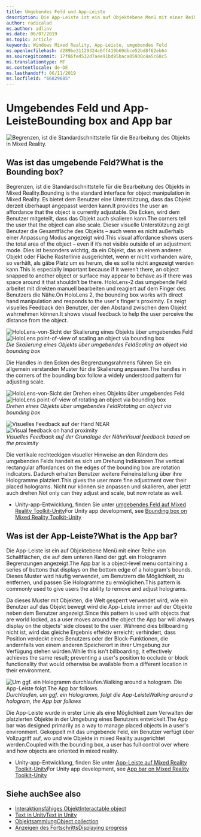 ```yaml
---
title: Umgebendes Feld und App-Leiste
description: Die App-Leiste ist ein auf Objektebene Menü mit einer Reihe von Schaltflächen, die auf dem unteren Rand der ggf. ein Hologramm Begrenzungen angezeigt.
author: radicalad
ms.author: adlinv
ms.date: 06/07/2019
ms.topic: article
keywords: Windows Mixed Reality, App-Leiste, umgebendes Feld
ms.openlocfilehash: d289be31129324c6ff419b69dbce52bd8f62eb64
ms.sourcegitcommit: 17f86fed532d7a4e91bd95baca05930c4a5c68c5
ms.translationtype: MT
ms.contentlocale: de-DE
ms.lasthandoff: 06/11/2019
ms.locfileid: "66829685"
---
```

# <a name="bounding-box-and-app-bar"></a><span data-ttu-id="b53f4-104">Umgebendes Feld und App-Leiste</span><span class="sxs-lookup"><span data-stu-id="b53f4-104">Bounding box and App bar</span></span>
![Begrenzen, ist die Standardschnittstelle für die Bearbeitung des Objekts in Mixed Reality.](images/640px-boundingbox-hero.jpg)<br>

## <a name="what-is-the-bounding-box"></a><span data-ttu-id="b53f4-106">Was ist das umgebende Feld?</span><span class="sxs-lookup"><span data-stu-id="b53f4-106">What is the Bounding box?</span></span>

<span data-ttu-id="b53f4-107">Begrenzen, ist die Standardschnittstelle für die Bearbeitung des Objekts in Mixed Reality.</span><span class="sxs-lookup"><span data-stu-id="b53f4-107">Bounding is the standard interface for object manipulation in Mixed Reality.</span></span> <span data-ttu-id="b53f4-108">Es bietet dem Benutzer eine Unterstützung, dass das Objekt derzeit überhaupt angepasst werden kann.</span><span class="sxs-lookup"><span data-stu-id="b53f4-108">It provides the user an affordance that the object is currently adjustable.</span></span> <span data-ttu-id="b53f4-109">Die Ecken, wird dem Benutzer mitgeteilt, dass das Objekt auch skalieren kann.</span><span class="sxs-lookup"><span data-stu-id="b53f4-109">The corners tell the user that the object can also scale.</span></span> <span data-ttu-id="b53f4-110">Dieser visuelle Unterstützung zeigt Benutzer die Gesamtfläche des Objekts – auch wenn es nicht außerhalb einer Anpassung Modus angezeigt wird.</span><span class="sxs-lookup"><span data-stu-id="b53f4-110">This visual affordance shows users the total area of the object – even if it’s not visible outside of an adjustment mode.</span></span> <span data-ttu-id="b53f4-111">Dies ist besonders wichtig, da ein Objekt, das an einem anderen Objekt oder Fläche Rasterlinie ausgerichtet, wenn er nicht vorhanden wäre, so verhält, als gäbe Platz um es herum, die es sollte nicht angezeigt werden kann.</span><span class="sxs-lookup"><span data-stu-id="b53f4-111">This is especially important because if it weren’t there, an object snapped to another object or surface may appear to behave as if there was space around it that shouldn’t be there.</span></span> <span data-ttu-id="b53f4-112">HoloLens-2 das umgebende Feld arbeitet mit direkten manuell bearbeiten und reagiert auf dem Finger des Benutzers die Nähe.</span><span class="sxs-lookup"><span data-stu-id="b53f4-112">On HoloLens 2, the bounding box works with direct hand manipulation and responds to the user's finger's proximity.</span></span> <span data-ttu-id="b53f4-113">Es zeigt visuelles Feedback den Benutzer, der den Abstand zwischen dem Objekt wahrnehmen können.</span><span class="sxs-lookup"><span data-stu-id="b53f4-113">It shows visual feedback to help the user perceive the distance from the object.</span></span> 

<span data-ttu-id="b53f4-114">![HoloLens-von-Sicht der Skalierung eines Objekts über umgebendes Feld](images/HoloLens2_BoundingBox.gif)</span><span class="sxs-lookup"><span data-stu-id="b53f4-114">![HoloLens point-of-view of scaling an object via bounding box](images/HoloLens2_BoundingBox.gif)</span></span><br>
<span data-ttu-id="b53f4-115">*Die Skalierung eines Objekts über umgebendes Feld*</span><span class="sxs-lookup"><span data-stu-id="b53f4-115">*Scaling an object via bounding box*</span></span>

<span data-ttu-id="b53f4-116">Die Handles in den Ecken des Begrenzungsrahmens führen Sie ein allgemein verstanden Muster für die Skalierung anpassen.</span><span class="sxs-lookup"><span data-stu-id="b53f4-116">The handles in the corners of the bounding box follow a widely understood pattern for adjusting scale.</span></span> 

<span data-ttu-id="b53f4-117">![HoloLens-von-Sicht der Drehen eines Objekts über umgebendes Feld](images/HoloLens2_BoundingBox_Rotate.gif)</span><span class="sxs-lookup"><span data-stu-id="b53f4-117">![HoloLens point-of-view of rotating an object via bounding box](images/HoloLens2_BoundingBox_Rotate.gif)</span></span><br>
<span data-ttu-id="b53f4-118">*Drehen eines Objekts über umgebendes Feld*</span><span class="sxs-lookup"><span data-stu-id="b53f4-118">*Rotating an object via bounding box*</span></span>


<span data-ttu-id="b53f4-119">![Visuelles Feedback auf der Hand NEAR](images/HoloLens2_Proximity.gif)</span><span class="sxs-lookup"><span data-stu-id="b53f4-119">![Visual feedback on hand proximity](images/HoloLens2_Proximity.gif)</span></span><br>
<span data-ttu-id="b53f4-120">*Visuelles Feedback auf der Grundlage der Nähe*</span><span class="sxs-lookup"><span data-stu-id="b53f4-120">*Visual feedback based on the proximity*</span></span>

<span data-ttu-id="b53f4-121">Die vertikale rechteckigen visueller Hinweise an den Rändern des umgebenden Felds handelt es sich um Drehung Indikatoren.</span><span class="sxs-lookup"><span data-stu-id="b53f4-121">The vertical rectangular affordances on the edges of the bounding box are rotation indicators.</span></span> <span data-ttu-id="b53f4-122">Dadurch erhalten Benutzer weitere Feineinstellung über ihre Hologramme platziert.</span><span class="sxs-lookup"><span data-stu-id="b53f4-122">This gives the user more fine adjustment over their placed holograms.</span></span> <span data-ttu-id="b53f4-123">Nicht nur können sie anpassen und skalieren, aber jetzt auch drehen.</span><span class="sxs-lookup"><span data-stu-id="b53f4-123">Not only can they adjust and scale, but now rotate as well.</span></span>

* <span data-ttu-id="b53f4-124">Unity-app-Entwicklung, finden Sie unter [umgebendes Feld auf Mixed Reality Toolkit-Unity](https://microsoft.github.io/MixedRealityToolkit-Unity/Documentation/README_BoundingBox.html)</span><span class="sxs-lookup"><span data-stu-id="b53f4-124">For Unity app development, see [Bounding box on Mixed Reality Toolkit-Unity](https://microsoft.github.io/MixedRealityToolkit-Unity/Documentation/README_BoundingBox.html)</span></span>



## <a name="what-is-the-app-bar"></a><span data-ttu-id="b53f4-125">Was ist der App-Leiste?</span><span class="sxs-lookup"><span data-stu-id="b53f4-125">What is the App bar?</span></span>

<span data-ttu-id="b53f4-126">Die App-Leiste ist ein auf Objektebene Menü mit einer Reihe von Schaltflächen, die auf dem unteren Rand der ggf. ein Hologramm Begrenzungen angezeigt.</span><span class="sxs-lookup"><span data-stu-id="b53f4-126">The App bar is a object-level menu containing a series of buttons that displays on the bottom edge of a hologram's bounds.</span></span> <span data-ttu-id="b53f4-127">Dieses Muster wird häufig verwendet, um Benutzern die Möglichkeit, zu entfernen, und passen Sie Hologramme zu ermöglichen.</span><span class="sxs-lookup"><span data-stu-id="b53f4-127">This pattern is commonly used to give users the ability to remove and adjust holograms.</span></span>

<span data-ttu-id="b53f4-128">Da dieses Muster mit Objekten, die Welt gesperrt verwendet wird, wie ein Benutzer auf das Objekt bewegt wird die App-Leiste immer auf der Objekte neben dem Benutzer angezeigt.</span><span class="sxs-lookup"><span data-stu-id="b53f4-128">Since this pattern is used with objects that are world locked, as a user moves around the object the App bar will always display on the objects' side closest to the user.</span></span> <span data-ttu-id="b53f4-129">Während dies billboarding nicht ist, wird das gleiche Ergebnis effektiv erreicht; verhindert, dass Position verdeckt eines Benutzers oder der Block-Funktionen, die andernfalls von einem anderen Speicherort in ihrer Umgebung zur Verfügung stehen würden.</span><span class="sxs-lookup"><span data-stu-id="b53f4-129">While this isn't billboarding, it effectively achieves the same result; preventing a user's position to occlude or block functionality that would otherwise be available from a different location in their environment.</span></span>

<span data-ttu-id="b53f4-130">![Um ggf. ein Hologramm durchlaufen.</span><span class="sxs-lookup"><span data-stu-id="b53f4-130">![Walking around a hologram.</span></span> <span data-ttu-id="b53f4-131">Die App-Leiste folgt.](images/HoloLens2_AppBarFollowing.gif)</span><span class="sxs-lookup"><span data-stu-id="b53f4-131">The App bar follows.](images/HoloLens2_AppBarFollowing.gif)</span></span><br>
<span data-ttu-id="b53f4-132">*Durchlaufen, um ggf. ein Hologramm, folgt die App-Leiste*</span><span class="sxs-lookup"><span data-stu-id="b53f4-132">*Walking around a hologram, the App bar follows*</span></span>

<span data-ttu-id="b53f4-133">Die App-Leiste wurde in erster Linie als eine Möglichkeit zum Verwalten der platzierten Objekte in der Umgebung eines Benutzers entwickelt.</span><span class="sxs-lookup"><span data-stu-id="b53f4-133">The App bar was designed primarily as a way to manage placed objects in a user's environment.</span></span> <span data-ttu-id="b53f4-134">Gekoppelt mit das umgebende Feld, ein Benutzer verfügt über Vollzugriff auf, wo und wie Objekte in mixed Reality ausgerichtet werden.</span><span class="sxs-lookup"><span data-stu-id="b53f4-134">Coupled with the bounding box, a user has full control over where and how objects are oriented in mixed reality.</span></span>

* <span data-ttu-id="b53f4-135">Unity-app-Entwicklung, finden Sie unter [App-Leiste auf Mixed Reality Toolkit-Unity](https://microsoft.github.io/MixedRealityToolkit-Unity/Documentation/README_AppBar.html)</span><span class="sxs-lookup"><span data-stu-id="b53f4-135">For Unity app development, see [App bar on Mixed Reality Toolkit-Unity](https://microsoft.github.io/MixedRealityToolkit-Unity/Documentation/README_AppBar.html)</span></span>

## <a name="see-also"></a><span data-ttu-id="b53f4-136">Siehe auch</span><span class="sxs-lookup"><span data-stu-id="b53f4-136">See also</span></span>
* [<span data-ttu-id="b53f4-137">Interaktionsfähiges Objekt</span><span class="sxs-lookup"><span data-stu-id="b53f4-137">Interactable object</span></span>](interactable-object.md)
* [<span data-ttu-id="b53f4-138">Text in Unity</span><span class="sxs-lookup"><span data-stu-id="b53f4-138">Text in Unity</span></span>](text-in-unity.md)
* [<span data-ttu-id="b53f4-139">Objektsammlung</span><span class="sxs-lookup"><span data-stu-id="b53f4-139">Object collection</span></span>](object-collection.md)
* [<span data-ttu-id="b53f4-140">Anzeigen des Fortschritts</span><span class="sxs-lookup"><span data-stu-id="b53f4-140">Displaying progress</span></span>](progress.md)
